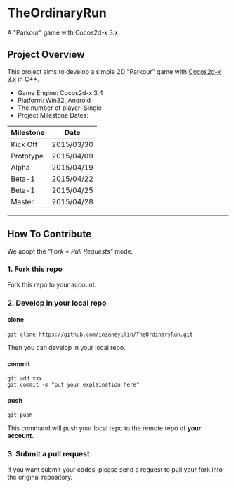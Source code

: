 # TheOrdinaryRun
A "Parkour" game with Cocos2d-x 3.x.

## Project Overview

This project aims to develop a simple 2D "Parkour" game with [Cocos2d-x 3.x](www.cocos2d-x.org) in C++.

- Game Engine: Cocos2d-x 3.4
- Platform: Win32, Android
- The number of player: Single
- Project Milestone Dates:  

| Milestone | Date |
| ------------- | ------------- |
| Kick Off  | 2015/03/30  |
| Prototype  | 2015/04/09  |
| Alpha  | 2015/04/19  |
| Beta-1  | 2015/04/22  |
| Beta-1  | 2015/04/25  |
| Master  | 2015/04/28  |

---

## How To Contribute

We adopt the *"Fork + Pull Requests"* mode.

### 1. Fork this repo

Fork this repo to your account.

### 2. Develop in your local repo

#### clone

```
git clone https://github.com/insaneyilin/TheOrdinaryRun.git
```

Then you can develop in your local repo.

#### commit

```
git add xxx
git commit -m "put your explaination here"
```

#### push

```
git push
```

This command will push your local repo to the remote repo of **your account**.

### 3. Submit a pull request

If you want submit your codes, please send a request to pull your fork into the original repository.
